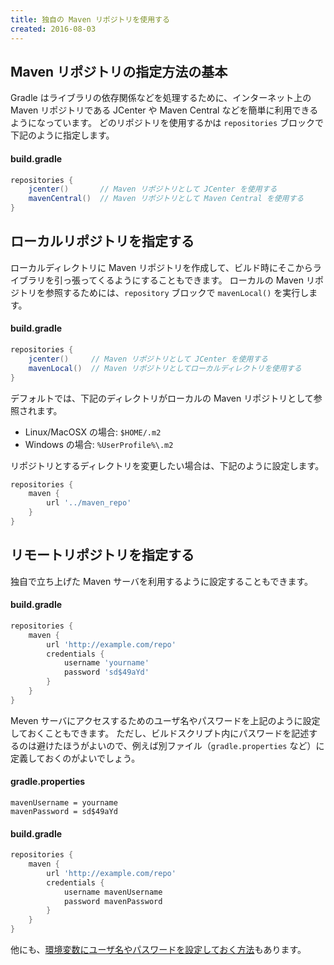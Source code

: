 ```yaml
---
title: 独自の Maven リポジトリを使用する
created: 2016-08-03
---
```


Maven リポジトリの指定方法の基本
----

Gradle はライブラリの依存関係などを処理するために、インターネット上の Maven リポジトリである JCenter や Maven Central などを簡単に利用できるようになっています。
どのリポジトリを使用するかは `repositories` ブロックで下記のように指定します。

#### build.gradle

```groovy
repositories {
    jcenter()       // Maven リポジトリとして JCenter を使用する
    mavenCentral()  // Maven リポジトリとして Maven Central を使用する
}
```


ローカルリポジトリを指定する
----

ローカルディレクトリに Maven リポジトリを作成して、ビルド時にそこからライブラリを引っ張ってくるようにすることもできます。
ローカルの Maven リポジトリを参照するためには、`repository` ブロックで `mavenLocal()` を実行します。

#### build.gradle

```groovy
repositories {
    jcenter()     // Maven リポジトリとして JCenter を使用する
    mavenLocal()  // Maven リポジトリとしてローカルディレクトリを使用する
}
```

デフォルトでは、下記のディレクトリがローカルの Maven リポジトリとして参照されます。

* Linux/MacOSX の場合: `$HOME/.m2`
* Windows の場合: `%UserProfile%\.m2`

リポジトリとするディレクトリを変更したい場合は、下記のように設定します。

```groovy
repositories {
    maven {
        url '../maven_repo'
    }
}
```


リモートリポジトリを指定する
----

独自で立ち上げた Maven サーバを利用するように設定することもできます。

#### build.gradle

```groovy
repositories {
    maven {
        url 'http://example.com/repo'
        credentials {
            username 'yourname'
            password 'sd$49aYd'
        }
    }
}
```

Meven サーバにアクセスするためのユーザ名やパスワードを上記のように設定しておくこともできます。
ただし、ビルドスクリプト内にパスワードを記述するのは避けたほうがよいので、例えば別ファイル（`gradle.properties` など）に定義しておくのがよいでしょう。

#### gradle.properties

```
mavenUsername = yourname
mavenPassword = sd$49aYd
```

#### build.gradle

```groovy
repositories {
    maven {
        url 'http://example.com/repo'
        credentials {
            username mavenUsername
            password mavenPassword
        }
    }
}
```

他にも、[環境変数にユーザ名やパスワードを設定しておく方法](../envvar.html)もあります。

